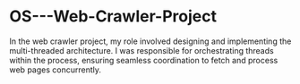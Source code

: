 # OS---Web-Crawler-Project
In the web crawler project, my role involved designing and implementing the multi-threaded architecture. I was responsible for orchestrating threads within the process, ensuring seamless coordination to fetch and process web pages concurrently. 
